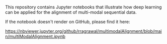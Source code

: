 This repository contains Jupyter notebooks that illustrate how deep learning can be applied for the alignment of multi-modal sequential data. 

If the notebook doesn't render on GitHub, please find it here:

https://nbviewer.jupyter.org/github/rragrawal/multimodalAlignment/blob/main/multiModalAlignment.ipynb
